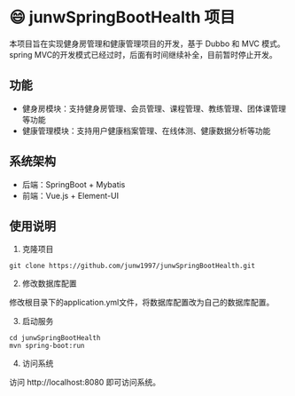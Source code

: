 # :smile: junwSpringBootHealth 项目

本项目旨在实现健身房管理和健康管理项目的开发，基于 Dubbo 和 MVC 模式。
spring MVC的开发模式已经过时，后面有时间继续补全，目前暂时停止开发。

## 功能

- 健身房模块：支持健身房管理、会员管理、课程管理、教练管理、团体课管理等功能
- 健康管理模块：支持用户健康档案管理、在线体测、健康数据分析等功能

## 系统架构

- 后端：SpringBoot + Mybatis
- 前端：Vue.js + Element-UI

## 使用说明

1. 克隆项目
```
git clone https://github.com/junw1997/junwSpringBootHealth.git
```

2. 修改数据库配置

修改根目录下的application.yml文件，将数据库配置改为自己的数据库配置。

3. 启动服务

```
cd junwSpringBootHealth
mvn spring-boot:run
```

4. 访问系统

访问 http://localhost:8080 即可访问系统。
